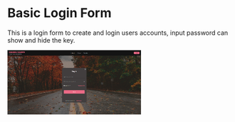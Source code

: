 # Basic Login Form

This is a login form to create and login users accounts, input password can show and hide the key.

<kbd>
  <img src="./img/screen.png" width="300px" />
</kbd>

